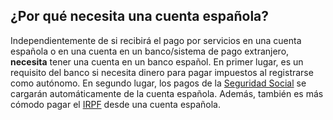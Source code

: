 ## ¿Por qué necesita una cuenta española?

Independientemente de si recibirá el pago por servicios en una cuenta española o en una cuenta en un banco/sistema de pago extranjero, 
**necesita** tener una cuenta en un banco español. En primer lugar, es un requisito del banco si necesita dinero para pagar impuestos al registrarse como
autónomo. En segundo lugar, los pagos de la [Seguridad Social](#cotizaciones-sociales-seguridad-social) se cargarán automáticamente
de la cuenta española. Además, también es más cómodo pagar el [IRPF](#irpf-impuesto-sobre-la-renta-de-las-personas-físicas) desde una cuenta española. 
